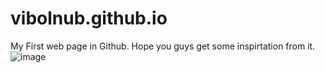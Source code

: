 # vibolnub.github.io
My First web page in Github. Hope you guys get some inspirtation from it.
![image](https://user-images.githubusercontent.com/100110684/171114853-5c278548-e258-4edb-91e6-1f74decf314d.png)
